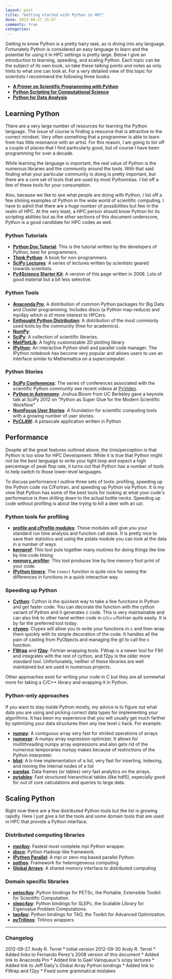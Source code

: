 ```yaml
---
layout: post
title: "Getting started with Python in HPC"
date: 2012-09-27 15:57
comments: true
categories:
---
```



Getting to know Python is a pretty hairy task, as is diving into any language.  Fortunately Python is considered an easy language to learn and the potential for using it in HPC settings is pretty large.  Below I give an introduction to learning, speeding, and scaling Python.  Each topic can be the subject of its own book, so take these talking points and notes as only hints to what one can look at.  For a very detailed view of this topic for scientists I recommend the following three books:

* **[A Primer on Scientific Programming with Python](http://www.springer.com/mathematics/computational+science+%26+engineering/book/978-3-642-30292-3)**
* **[Python Scripting for Computational Science](http://www.springer.com/mathematics/computational+science+%26+engineering/book/978-3-540-73915-9)**
* **[Python for Data Analysis](http://shop.oreilly.com/product/0636920023784.do)**


## Learning Python ##

There are a very large number of resources for learning the Python language.  The issue of course is finding a resource that is attractive to the correct mindset.  Very often something that a programmer is able to learn from has little resonance with an artist.  For this reason, I am going to list off a couple of places that I find particularly good, but of course I have been programming for over a decade.

While learning the language is important, the real value of Python is the numerous libraries and the community around the tools.  With that said finding what your particular community is doing is pretty important, but there are a core set of tools that are used by most Pythonistas. I list off a few of these tools for your consumption.

Also, because we like to see what people are doing with Python, I list off a few shining examples of Python in the wide world of scientific computing.  I have to admit that there are a huge number of possibilities but few in the realm of HPC.  At the very least, a HPC person should know Python for its scripting abilities but as the other sections of this document underscore, Python is a good candidate for HPC codes as well.

### Python Tutorials ###

* **[Python Doc Tutorial](http://docs.python.org/tutorial/)**: This is the tutorial written by the developers of Python, best for programmers.
* **[Think Python](http://www.greenteapress.com/thinkpython/)**: A book for non-programmers.
* **[SciPy Lectures](http://scipy-lectures.github.com/)**: A series of lectures written by scientists geared towards scientists.
* **[Py4Science Starter Kit](http://fperez.org/py4science/starter_kit.html)**: A version of this page written in 2008.  Lots of good material but a bit less selective.

### Python Tools ###

* **[Anaconda Pro](https://store.continuum.io/cshop/anaconda)**: A distribution of common Python packages for Big Data and Cluster programming.  Includes disco (a Python map-reduce) and mpi4py which is of more interest to HPCers.
* **[Enthought Python Distribution](http://www.enthought.com/products/epd.php)**: A distribution of the most commonly used tools by the community (free for academics).
* **[NumPy](http://numpy.scipy.org/)**:
* **[SciPy](http://scipy.org)**: A collection of scientific libraries.
* **[MatPlotLib](http://matplotlib.sourceforge.net/)**: A highly customizable 2D plotting library
* **[IPython](http://ipython.org/)**: An interactive Python shell and parallel code manager.  The IPython notebook has become very popular and allows users to use an interface similar to Mathematica on a supercomputer.

### Python Stories ###

* **[SciPy Conferences](http://conference.scipy.org/)**: The series of conferences associated with the scientific Python community see recent videos at [PyVideo](http://pyvideo.org/category/20/scipy_2012).
* **[Python in Astronomy](http://www.youtube.com/watch?v=mLuIB8aW2KA&feature=youtu.be)**: Joshua Bloom from UC Berkeley gave a keynote talk at SciPy 2012 on "Python as Super Glue for the Modern Scientific Workflow"
* **[NumFocus User Stories](http://numfocus.org/user-stories/)**: A foundation for scientific computing tools with a growing number of user stories.
* **[PyCLAW](http://numerics.kaust.edu.sa/papers/pyclaw-sisc/pyclaw-sisc.html)**: A petascale application written in Python

## Performance ##

Despite all the great features outlined above, the (mis)perception is that Python is too slow for HPC Development.  While it is true that Python might not be the best language to write your tight loop and expect a high percentage of peak flop rate, it turns out that Python has a number of tools to help switch to those lower-level languages.

To discuss performance I outline three sets of tools:  profiling, speeding up the Python code via C/Fortran, and speeding up Python via Python.  It is my view that Python has some of the best tools for looking at what your code's performance is then drilling down to the actual bottle necks.  Speeding up code without profiling is about like trying to kill a deer with an uzi.


### Python tools for profiling ###


* **[profile and cProfile modules](http://docs.python.org/library/profile.html)**: These modules will give you your standard run time analysis and function call stack.  It is pretty nice to save their statistics and using the pstats module you can look at the data in a number of ways.
* **[kernprof](http://packages.python.org/line_profiler/)**: This tool puts together many routines for doing things like line by line code timing
* **[memory_profiler](http://pypi.python.org/pypi/memory_profiler)**: This tool produces line by line memory foot print of your code.
* **[IPython timers](http://ipython.org/ipython-doc/dev/interactive/tutorial.html#magic-functions)**: The `timeit` function is quite nice for seeing the differences in functions in a quick interactive way.


### Speeding up Python ###


* **[Cython](http://cython.org/)**: Cython is the quickest way to take a few functions in Python and get faster code.  You can decorate the function with the cython variant of Python and it generates c code.  This is very maintainable and can also link to other hand written code in c/c++/fortran quite easily.  It is by far the preferred tool today.
* **[ctypes](http://docs.python.org/library/ctypes.html)**: Ctypes will allow you to write your functions in c and then wrap them quickly with its simple decoration of the code.  It handles all the pain of casting from PyObjects and managing the gil to call the c function.
* **[FWrap](http://fwrap.sourceforge.net/)** and **[f2py](http://cens.ioc.ee/projects/f2py2e/)**: Fortran wrapping tools. FWrap is a newer tool for F90 and integrates with the rest of cython, and f2py is the older more standard tool.  Unfortunately, neither of these libraries are well maintained but are used in numerous projects.

Other approaches exist for writing your code in C but they are all somewhat more for taking a C/C++ library and wrapping it in Python.


### Python-only approaches ###

If you want to stay inside Python mostly, my advice is to figure out what data you are using and picking correct data types for implementing your algorithms. It has been my experience that you will usually get much farther by optimizing your data structures then any low level c hack. For example:

* **[numpy](http://numpy.scipy.org/)**: A contiguous array very fast for strided operations of arrays
* **[numexpr](http://code.google.com/p/numexpr/)**: A numpy array expression optimizer.  It allows for multithreading numpy array expressions and also gets rid of the numerous temporaries numpy makes because of restrictions of the Python interpreter.
* **[blist](http://pypi.python.org/pypi/blist)**: A b-tree implementation of a list, very fast for inserting, indexing, and moving the internal nodes of a list
* **[pandas](http://pandas.pydata.org/)**: Data frames (or tables) very fast analytics on the arrays.
* **[pytables](http://www.pytables.org/moin)**: Fast structured hierarchical tables (like hdf5), especially good for out of core calculations and queries to large data.


## Scaling Python ##

Right now there are a few distributed Python tools but the list is growing rapidly.  Here I just give a list the tools and some domain tools that are used in HPC that provide a Python interface.

### Distributed computing libraries ###

* **[mpi4py](http://mpi4py.scipy.org/)**: Fastest most complete mpi Python wrapper.
* **[disco](http://discoproject.org/)**: Python Hadoop-like framework.
* **[IPython Parallel](http://ipython.org/ipython-doc/dev/parallel/index.html)**: A mpi or zero-mq based parallel Python.
* **[pathos](http://dev.danse.us/trac/pathos)**: Framework for heterogeneous computing
* **[Global Arrays](http://www.emsl.pnl.gov/docs/global/)**: A shared memory interface to distributed computing

### Domain specific libraries ###

* **[petsc4py](http://code.google.com/p/petsc4py/)**: Python bindings for PETSc, the Portable, Extensible Toolkit for Scientific Computation.
* **[slepc4py](http://slepc4py.googlecode.com/)**: Python bindings for SLEPc, the Scalable Library for Eigenvalue Problem Computations.
* **[tao4py](http://tao4py.googlecode.com/)**: Python bindings for TAO, the Toolkit for Advanced Optimization.
* **[pyTrilinos](http://trilinos.sandia.gov/packages/pytrilinos/)**: Trilinos wrappers

---

### Changelog

2012-09-27 Andy R. Terrel
    * Initial version
2012-09-30 Andy R. Terrel
    * Added links to Fernando Perez's 2008 version of this document
    * Added link to Anaconda Pro
    * Added link to Gael Varoquaux's scipy lectures
    * Added link to Jeff Daily's Global Array Python bindings
    * Added link to FWrap and f2py
    * Fixed some grammatical mistakes
